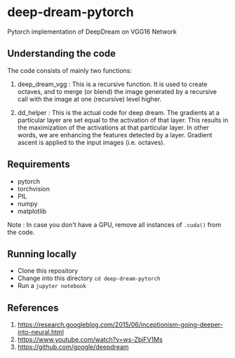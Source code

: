 # deep-dream-pytorch
Pytorch implementation of DeepDream on VGG16 Network

## Understanding the code
The code consists of mainly two functions:

1. deep_dream_vgg : This is a recursive function. It is used to create octaves, and to merge (or blend) the image generated by a recursive call with the image at one (recursive) level higher.

2. dd_helper : This is the actual code for deep dream. The gradients at a particular layer are set equal to the activation of that layer. This results in the maximization of the activations at that particular layer. In other  words, we are enhancing the features detected by a layer. Gradient ascent is applied to the input images (i.e. octaves).

## Requirements
* pytorch
* torchvision
* PIL
* numpy
* matplotlib

Note : In case you don't have a GPU, remove all instances of `.cuda()` from the code. 

## Running locally
* Clone this repository
* Change into this directory `cd deep-dream-pytorch`
* Run a `jupyter notebook`

## References 
1. https://research.googleblog.com/2015/06/inceptionism-going-deeper-into-neural.html
2. https://www.youtube.com/watch?v=ws-ZbiFV1Ms
3. https://github.com/google/deepdream
